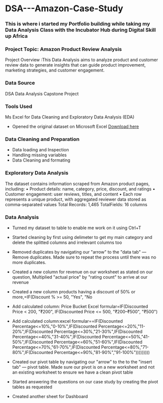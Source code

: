 # DSA---Amazon-Case-Study
### This is where i started my Portfolio building while taking my Data Analysis Class with the Incubator Hub during Digital Skill up Africa
### Project Topic: Amazon Product Review Analysis
Project Overview :This Data Analysis aims to analyze product and customer review data to generate insights that can guide product improvement, marketing strategies, and customer engagement.
### Data Source 
DSA Data Analysis Capstone Project 
### Tools Used
Ms Excel for Data Cleaning and Exploratory Data Analysis (EDA) 
- Opened the original dataset on Microsoft Excel [Download here](https://www.microsoft.com/en-gb/microsoft-365/excel)

### Data Cleaning and Preparation
- Data loading and Inspection
- Handling missing variables
- Data Cleaning and formating

### Exploratory Data Analysis
The dataset contains information scraped from Amazon product pages, including: 
•       Product details: name, category, price, discount, and ratings 
•       Customer engagement: user reviews, titles, and content 
•       Each row represents a unique product, with aggregated reviewer data 
stored as comma-separated values 
Total 
Records: 
1,465 
TotalFields: 16 columns

### Data Analysis
- Turned my dataset to table to enable me work on it using Ctrl+T

- Started cleaning by first using delimeter to get my main category and delete the splitted columns and irrelevant columns too

- Removed duplicates by navigating our "arrow" to the "data tab" — Remove duplicates. Made sure to repeat the process until there was no more duplicates. 

- Created a new column for revenue on our worksheet as stated on our question, Multiplied "actual price" by "rating count" to arrive at our revenue

- Created a new column products having a discount of 50% or more,=IF(Discount % >= 50, "Yes", "No

- Add calculated column: Price Bucket Excel formular=IF(Discounted Price < 200, "₹200", IF(Discounted Price <= 500, "₹200–₹500", "₹500")

- Add calculated column:excel formular==IF(Discounted Percentage<=10%,"0-10%",IF(Discounted Percentage<=20%,"11-20%",IF(Discounted Percentage<=30%,"21-30%",IF(Discounted 
Percentage<=40%,"31-40%",IF(Discounted Percentage<=50%,"41-50%",IF(Discounted Percentage<=60%,"51-60%",IF(Discounted Percentage<=70%,"61-70%",IF(Discounted Percentage<=80%,"71-80%",IF(Discounted Percentage<=90%,"81-90%","91-100%")))))))))

- Created our pivot table by navigating our "arrow" to the to the "insert tab" — pivot table. Made sure our pivot is on a new worksheet and not an existing worksheet to ensure we have a clean pivot table

- Started answering the questions on our case study by creating the pivot tables as requested

- Created another sheet for Dashboard

